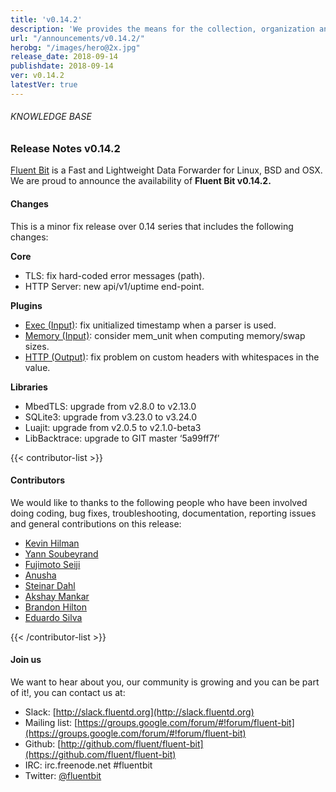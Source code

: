 ```yaml
---
title: 'v0.14.2'
description: 'We provides the means for the collection, organization and computerized retrieval of knowledgeand Lightweight Data Forwarder for Linux, BSD and OSX. We are proud to announce the availability of Fluent Bit v0.14.2.'
url: "/announcements/v0.14.2/"
herobg: "/images/hero@2x.jpg"
release_date: 2018-09-14
publishdate: 2018-09-14
ver: v0.14.2
latestVer: true
---
```



###### KNOWLEDGE BASE

### Release Notes v0.14.2

[Fluent Bit](https://fluentbit.io/) is a Fast and Lightweight Data Forwarder for Linux, BSD and OSX. We are proud to announce the availability of **Fluent Bit v0.14.2.**

#### Changes

This is a minor fix release over 0.14 series that includes the following changes:


**Core**

* TLS: fix hard-coded error messages (path).
* HTTP Server: new api/v1/uptime end-point.


**Plugins**

* [Exec (Input)](https://docs.fluentbit.io/manual/input/exec): fix unitialized timestamp when a parser is used.
* [Memory (Input)](https://docs.fluentbit.io/manual/input/mem): consider mem_unit when computing memory/swap sizes.
* [HTTP (Output)](https://docs.fluentbit.io/manual/output/http): fix problem on custom headers with whitespaces in the value.


**Libraries**

* MbedTLS: upgrade from v2.8.0 to v2.13.0
* SQLite3: upgrade from v3.23.0 to v3.24.0
* Luajit: upgrade from v2.0.5 to v2.1.0-beta3
* LibBacktrace: upgrade to GIT master ‘5a99ff7f’


{{< contributor-list >}}

#### Contributors

We would like to thanks to the following people who have been involved doing coding, bug fixes, troubleshooting, documentation, reporting issues and general contributions on this release:

* [Kevin Hilman](https://github.com/khilman)
* [Yann Soubeyrand](https://github.com/yann-soubeyrand)
* [Fujimoto Seiji](https://github.com/fujimotos)
* [Anusha](https://github.com/010akv)
* [Steinar Dahl](https://github.com/graniterocks)
* [Akshay Mankar](https://github.com/akshaymankar)
* [Brandon Hilton](https://github.com/jbhilton11)
* [Eduardo Silva](https://github.com/edsiper)

{{< /contributor-list >}}

#### Join us

We want to hear about you, our community is growing and you can be part of it!, you can contact us at:

* Slack: [http://slack.fluentd.org](http://slack.fluentd.org)
* Mailing list: [https://groups.google.com/forum/#!forum/fluent-bit](https://groups.google.com/forum/#!forum/fluent-bit)
* Github: [http://github.com/fluent/fluent-bit](https://github.com/fluent/fluent-bit)
* IRC: irc.freenode.net #fluentbit
* Twitter: [@fluentbit](https://twitter.com/fluentbit)